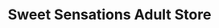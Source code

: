 ---
title: "Sweet Sensations Adult Store"
url: /dublin/sweet-sensations-adult-store/
shop: erotic
---